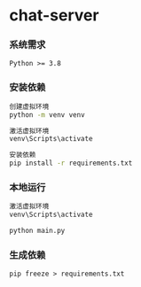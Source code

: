 # chat-server

### 系统需求

```
Python >= 3.8
```

### 安装依赖

```cmd
创建虚拟环境
python -m venv venv

激活虚拟环境
venv\Scripts\activate

安装依赖
pip install -r requirements.txt
```

### 本地运行

```cmd
激活虚拟环境
venv\Scripts\activate

python main.py
```

### 生成依赖

```
pip freeze > requirements.txt
```